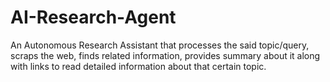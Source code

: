 # AI-Research-Agent

An Autonomous Research Assistant that processes the said topic/query, scraps the web, finds related information, provides summary about it along with links to read detailed information about that certain topic. 